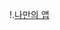 !.[나만의 앱](https://raw.githubusercontent.com/gryrryfh/-/master/%EB%8B%A4%EC%9A%B4%EB%A1%9C%EB%93%9C.jpg)
